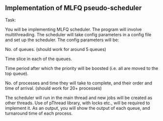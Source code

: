 ## Implementation of MLFQ pseudo-scheduler
Task: 

You will be implementing MLFQ scheduler. The program will involve multithreading. The scheduler will take config parameters in a config file and set up the scheduler. The config parameters will be:

No. of queues. (should work for around 5 queues)

Time slice in each of the queues.

Time period after which the priority will be boosted (i.e. all are moved to the top queue).

No. of processes and time they will take to complete, and their order and time of arrival. (should work for 20+ processes)

The scheduler will run in the main thread and new jobs will be created as other threads. Use of pThread library, with locks etc., will be required to implement it. As an output, you will show the output of each queue, and turnaround time of each process.